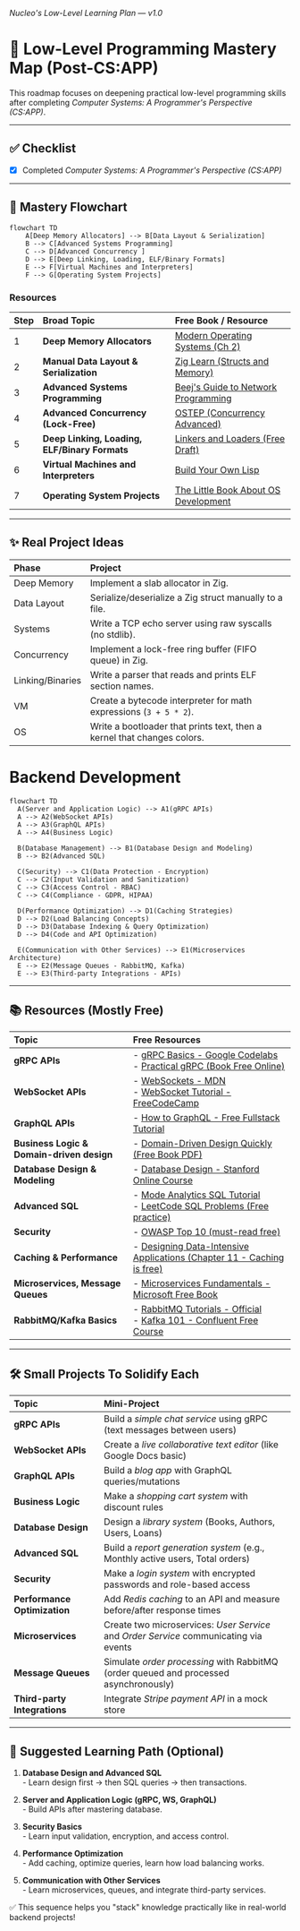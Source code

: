 _Nucleo's Low-Level Learning Plan — v1.0_
# 🧠 Low-Level Programming Mastery Map (Post-CS:APP)

This roadmap focuses on deepening practical low-level programming skills after completing *Computer Systems: A Programmer's Perspective (CS:APP)*.

---

## ✅ Checklist

- [x] Completed *Computer Systems: A Programmer's Perspective (CS:APP)*

---

## 🚀 Mastery Flowchart

```mermaid
flowchart TD
    A[Deep Memory Allocators] --> B[Data Layout & Serialization]
    B --> C[Advanced Systems Programming]
    C --> D[Advanced Concurrency ]
    D --> E[Deep Linking, Loading, ELF/Binary Formats]
    E --> F[Virtual Machines and Interpreters]
    F --> G[Operating System Projects]
```

### Resources

| Step | Broad Topic | Free Book / Resource |
|:---|:---|:---|
| 1 | **Deep Memory Allocators** | [Modern Operating Systems (Ch 2)](https://cs.brown.edu/courses/cs161/papers/tanenbaum-memory.pdf) |
| 2 | **Manual Data Layout & Serialization** | [Zig Learn (Structs and Memory)](https://ziglearn.org/) |
| 3 | **Advanced Systems Programming** | [Beej's Guide to Network Programming](https://beej.us/guide/bgnet/) |
| 4 | **Advanced Concurrency (Lock-Free)** | [OSTEP (Concurrency Advanced)](https://pages.cs.wisc.edu/~remzi/OSTEP/) |
| 5 | **Deep Linking, Loading, ELF/Binary Formats** | [Linkers and Loaders (Free Draft)](https://www.iecc.com/linker/linker.pdf) |
| 6 | **Virtual Machines and Interpreters** | [Build Your Own Lisp](http://www.buildyourownlisp.com/) |
| 7 | **Operating System Projects** | [The Little Book About OS Development](https://littleosbook.github.io/) |

---

## ✨ Real Project Ideas

| Phase | Project |
|:---|:---|
| Deep Memory | Implement a slab allocator in Zig. |
| Data Layout | Serialize/deserialize a Zig struct manually to a file. |
| Systems | Write a TCP echo server using raw syscalls (no stdlib). |
| Concurrency | Implement a lock-free ring buffer (FIFO queue) in Zig. |
| Linking/Binaries | Write a parser that reads and prints ELF section names. |
| VM | Create a bytecode interpreter for math expressions (`3 + 5 * 2`). |
| OS | Write a bootloader that prints text, then a kernel that changes colors. |




# Backend Development

```mermaid
flowchart TD
  A(Server and Application Logic) --> A1(gRPC APIs)
  A --> A2(WebSocket APIs)
  A --> A3(GraphQL APIs)
  A --> A4(Business Logic)
  
  B(Database Management) --> B1(Database Design and Modeling)
  B --> B2(Advanced SQL)

  C(Security) --> C1(Data Protection - Encryption)
  C --> C2(Input Validation and Sanitization)
  C --> C3(Access Control - RBAC)
  C --> C4(Compliance - GDPR, HIPAA)

  D(Performance Optimization) --> D1(Caching Strategies)
  D --> D2(Load Balancing Concepts)
  D --> D3(Database Indexing & Query Optimization)
  D --> D4(Code and API Optimization)

  E(Communication with Other Services) --> E1(Microservices Architecture)
  E --> E2(Message Queues - RabbitMQ, Kafka)
  E --> E3(Third-party Integrations - APIs)
```

---

## 📚 Resources (Mostly Free)

| Topic | Free Resources |
|:---|:---|
| **gRPC APIs** | - [gRPC Basics - Google Codelabs](https://grpc.io/docs/what-is-grpc/introduction/) <br> - [Practical gRPC (Book Free Online)](https://www.oreilly.com/library/view/practical-grpc/9781492058328/) |
| **WebSocket APIs** | - [WebSockets - MDN](https://developer.mozilla.org/en-US/docs/Web/API/WebSockets_API) <br> - [WebSocket Tutorial - FreeCodeCamp](https://www.freecodecamp.org/news/websockets-tutorial/) |
| **GraphQL APIs** | - [How to GraphQL - Free Fullstack Tutorial](https://www.howtographql.com/) |
| **Business Logic & Domain-driven design** | - [Domain-Driven Design Quickly (Free Book PDF)](https://www.infoq.com/minibooks/domain-driven-design-quickly/) |
| **Database Design & Modeling** | - [Database Design - Stanford Online Course](https://lagunita.stanford.edu/courses/DB/2014/SelfPaced/about) |
| **Advanced SQL** | - [Mode Analytics SQL Tutorial](https://mode.com/sql-tutorial/) <br> - [LeetCode SQL Problems (Free practice)](https://leetcode.com/problemset/database/) |
| **Security** | - [OWASP Top 10 (must-read free)](https://owasp.org/www-project-top-ten/) |
| **Caching & Performance** | - [Designing Data-Intensive Applications (Chapter 11 - Caching is free)](https://dataintensive.net/) |
| **Microservices, Message Queues** | - [Microservices Fundamentals - Microsoft Free Book](https://learn.microsoft.com/en-us/dotnet/architecture/microservices/) |
| **RabbitMQ/Kafka Basics** | - [RabbitMQ Tutorials - Official](https://www.rabbitmq.com/getstarted.html) <br> - [Kafka 101 - Confluent Free Course](https://developer.confluent.io/learn/kafka-fundamentals/) |

---

## 🛠️ Small Projects To Solidify Each

| Topic | Mini-Project |
|:---|:---|
| **gRPC APIs** | Build a *simple chat service* using gRPC (text messages between users) |
| **WebSocket APIs** | Create a *live collaborative text editor* (like Google Docs basic) |
| **GraphQL APIs** | Build a *blog app* with GraphQL queries/mutations |
| **Business Logic** | Make a *shopping cart system* with discount rules |
| **Database Design** | Design a *library system* (Books, Authors, Users, Loans) |
| **Advanced SQL** | Build a *report generation system* (e.g., Monthly active users, Total orders) |
| **Security** | Make a *login system* with encrypted passwords and role-based access |
| **Performance Optimization** | Add *Redis caching* to an API and measure before/after response times |
| **Microservices** | Create two microservices: *User Service* and *Order Service* communicating via events |
| **Message Queues** | Simulate *order processing* with RabbitMQ (order queued and processed asynchronously) |
| **Third-party Integrations** | Integrate *Stripe payment API* in a mock store |

---

## 🚀 Suggested Learning Path (Optional)

1. **Database Design and Advanced SQL**  
   \- Learn design first → then SQL queries → then transactions.

2. **Server and Application Logic (gRPC, WS, GraphQL)**  
   \- Build APIs after mastering database.

3. **Security Basics**  
   \- Learn input validation, encryption, and access control.

4. **Performance Optimization**  
   \- Add caching, optimize queries, learn how load balancing works.

5. **Communication with Other Services**  
   \- Learn microservices, queues, and integrate third-party services.

✅ This sequence helps you "stack" knowledge practically like in real-world backend projects!
